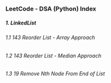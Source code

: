 ### LeetCode - DSA (Python) Index
##### 1. LinkedList
###### 1.1 143 Reorder List - Array Approach
###### 1.2 143 Reorder List - Median Approach
###### 1.3 19 Remove Nth Node From End of List